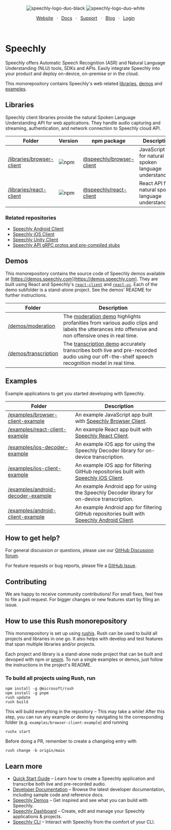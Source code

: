 <div align="center" markdown="1">
<br/>

![speechly-logo-duo-black](https://user-images.githubusercontent.com/2579244/193574443-130d16d6-76f1-4401-90f2-0ed753b39bc0.svg#gh-light-mode-only)
![speechly-logo-duo-white](https://user-images.githubusercontent.com/2579244/193574464-e682b2ce-dd48-4f70-88d4-a1fc5241fa47.svg#gh-dark-mode-only)

[Website](https://www.speechly.com/)
&ensp;&middot;&ensp;
[Docs](https://docs.speechly.com/)
&ensp;&middot;&ensp;
[Support](https://github.com/speechly/speechly/discussions)
&ensp;&middot;&ensp;
[Blog](https://www.speechly.com/blog/)
&ensp;&middot;&ensp;
[Login](https://api.speechly.com/dashboard/)

<br/>
</div>

# Speechly

Speechly offers Automatic Speech Recognition (ASR) and Natural Language Understanding (NLU) tools, SDKs and APIs. Easily integrate Speechly into your product and deploy on-device, on-premise or in the cloud.

This monorepository contains Speechly's web related [libraries](#libraries), [demos](#demos) and [examples](#examples).

## Libraries

Speechly client libraries provide the natural Spoken Language Understanding API for web applications. They handle audio capturing and streaming, authentication, and network connection to Speechly cloud API.

| Folder                                                 | Version                                                             | npm package                                                                        | Description                                               |
| ------------------------------------------------------ | ------------------------------------------------------------------- | ---------------------------------------------------------------------------------- | --------------------------------------------------------- |
| [/libraries/browser-client](/libraries/browser-client) | ![npm](https://img.shields.io/npm/v/@speechly/browser-client?label) | [@speechly/browser-client](https://www.npmjs.com/package/@speechly/browser-client) | JavaScript API for natural spoken language understanding. |
| [/libraries/react-client](/libraries/react-client)     | ![npm](https://img.shields.io/npm/v/@speechly/react-client?label)   | [@speechly/react-client](https://www.npmjs.com/package/@speechly/react-client)     | React API for natural spoken language understanding.      |

### Related repositories

- [Speechly Android Client](https://github.com/speechly/android-client)
- [Speechly iOS Client](https://github.com/speechly/ios-client)
- [Speechly Unity Client](https://github.com/speechly/speechly-unity-dotnet)
- [Speechly API gRPC protos and pre-compiled stubs](https://github.com/speechly/api)

## Demos

This monorepository contains the source code of Speechly demos available at [https://demos.speechly.com](https://demos.speechly.com). They are built using React and Speechly's [`react-client`](libraries/react-client/) and [`react-ui`](https://www.npmjs.com/package/@speechly/react-ui). Each of the demo subfolder is a stand-alone project. See the demos' README for further instructions.

| Folder                                       | Description                                                                                                                                                                                |
| -------------------------------------------- | ------------------------------------------------------------------------------------------------------------------------------------------------------------------------------------------ |
| [/demos/moderation](/demos/moderation)       | The [moderation demo](https://demos.speechly.com/moderation) highlights profanities from various audio clips and labels the utterances into offensive and non offensive ones in real time. |
| [/demos/transcription](/demos/transcription) | The [transcription demo](https://demos.speechly.com/transcription) accurately transcribes both live and pre-recorded audio using our off-the-shelf speech recognition model in real time.  |

## Examples

Example applications to get you started developing with Speechly.

| Folder                                                                 | Description                                                                                                                                |
| ---------------------------------------------------------------------- | ------------------------------------------------------------------------------------------------------------------------------------------ |
| [/examples/browser-client-example](/examples/browser-client-example)   | An example JavaScript app built with [Speechly Browser Client](https://www.npmjs.com/package/@speechly/browser-client).                    |
| [/examples/react-client-example](/examples/react-client-example)       | An example React app built with [Speechly React Client](https://www.npmjs.com/package/@speechly/react-client).                             |
| [/examples/ios-decoder-example](/examples/ios-decoder-example)         | An example iOS app for using the Speechly Decoder library for on-device transcription.                                                     |
| [/examples/ios-client-example](/examples/ios-client-example)           | An example iOS app for filtering GitHub repositories built with [Speechly iOS Client](https://github.com/speechly/ios-client).             |
| [/examples/android-decoder-example](/examples/android-decoder-example) | An example Android app for using the Speechly Decoder library for on-device transcription.                                                 |
| [/examples/android-client-example](/examples/android-client-example)   | An example Android app for filtering GitHub repositories built with [Speechly Android Client](https://github.com/speechly/android-client). |

## How to get help?

For general discussion or questions, please use our [GitHub Discussion forum](https://github.com/speechly/speechly/discussions).

For feature requests or bug reports, please file a [GitHub Issue](https://github.com/speechly/speechly/issues).

## Contributing

We are happy to receive community contributions! For small fixes, feel free to file a pull request. For bigger changes or new features start by filing an issue.

## How to use this Rush monorepository

This monorepository is set up using [rushjs](https://rushjs.io). Rush can be used to build all projects and libraries in one go. It also helps with develop and test features that span multiple libraries and/or projects.

Each project and library is a stand-alone node project that can be built and devoped with npm or [pnpm](https://pnpm.io). To run a single examples or demos, just follow the instructions in the project's README.

### To build all projects using Rush, run

```
npm install -g @microsoft/rush
npm install -g pnpm
rush update
rush build
```

This will build everything in the repository – This may take a while! After this step, you can run any example or demo by navigating to the corresponding folder (e.g. `examples/browser-client-example`) and running

```
rushx start
```

Before doing a PR, remember to create a changelog entry with

```
rush change -b origin/main
```

## Learn more

- [Quick Start Guide](https://docs.speechly.com/basics/getting-started/) – Learn how to create a Speechly application and transcribe both live and pre-recorded audio.
- [Developer Documentation](https://docs.speechly.com) – Browse the latest developer documentation, including sample code and reference docs.
- [Speechly Demos](https://demos.speechly.com) – Get inspired and see what you can build with Speechly.
- [Speechly Dashboard](https://api.speechly.com/dashboard) – Create, edit and manage your Speechly applications & projects.
- [Speechly CLI](https://docs.speechly.com/features/cli) – Interact with Speechly from the comfort of your CLI.
